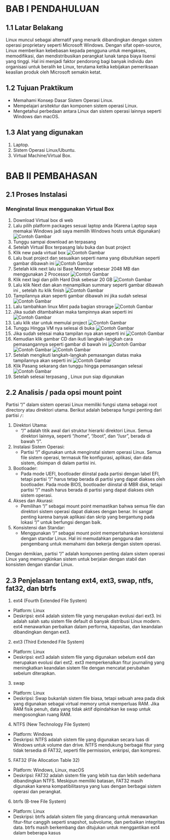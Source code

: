 # BAB I PENDAHULUAN 
## 1.1 Latar Belakang
Linux muncul sebagai alternatif yang menarik dibandingkan dengan sistem operasi proprietary seperti Microsoft Windows. Dengan sifat open-source, Linux memberikan kebebasan kepada pengguna untuk mengakses, memodifikasi, dan mendistribusikan perangkat lunak tanpa biaya lisensi yang tinggi. Hal ini menjadi faktor pendorong bagi banyak individu dan organisasi untuk beralih ke Linux, terutama ketika kebijakan pemeriksaan keaslian produk oleh Microsoft semakin ketat.

## 1.2 Tujuan Praktikum
- Memahami Konsep Dasar Sistem Operasi Linux.
- Mempelajari arsitektur dan komponen sistem operasi Linux.
- Mengetahui perbedaan antara Linux dan sistem operasi lainnya seperti Windows dan macOS.

## 1.3 Alat yang digunakan 
1. Laptop.
2. Sistem Operasi Linux/Ubuntu.
3. Virtual Machine/Virtual Box.

# BAB II PEMBAHASAN 
## 2.1 Proses Instalasi 
### Menginstal linux menggunakan Virtual Box
1.	Download Virtual box di web 
2.	Lalu pilih platform packages sesuai laptop anda (Karena Laptop saya memakai Windows jadi saya memilih Windows hosts untuk digunakan)
    ![Contoh Gambar](https://github.com/ilmasari02/Ilma-sari-09011182328081-SK3C-Praktikum-SO/blob/main/Sistem%20Operasi/Screenshot%20(287).png)
3.	Tunggu sampai download an terpasang 
4.	Setelah Virtual Box terpasang lalu buka dan buat project 
5.	Klik new pada virtual box
    ![Contoh Gambar](https://github.com/ilmasari02/Ilma-sari-09011182328081-SK3C-Praktikum-SO/blob/main/Sistem%20Operasi/Screenshot%20(304).png)
6.	Lalu buat project dan sesuaikan seperti nama yang dibutuhkan seperti gambar dibawah ini
    ![Contoh Gambar](https://github.com/ilmasari02/Ilma-sari-09011182328081-SK3C-Praktikum-SO/blob/main/Sistem%20Operasi/Screenshot%20(305).png)
7.	Setelah klik next lalu isi Base Memory sebesar 2048 MB dan menggunakan 2 Processor
    ![Contoh Gambar](https://github.com/ilmasari02/Ilma-sari-09011182328081-SK3C-Praktikum-SO/blob/main/Sistem%20Operasi/Screenshot%20(306).png)
8.	Klik next lagi dan pilih Hard Disk sebesar 20 GB
    ![Contoh Gambar](https://github.com/ilmasari02/Ilma-sari-09011182328081-SK3C-Praktikum-SO/blob/main/Sistem%20Operasi/Screenshot%20(307).png)
9.	Lalu klik Next dan akan menampilkan summary seperti gambar dibawah ini , setelah itu klik finish
    ![Contoh Gambar](https://github.com/ilmasari02/Ilma-sari-09011182328081-SK3C-Praktikum-SO/blob/main/Sistem%20Operasi/Screenshot%20(308).png)
10.	Tampilannya akan seperti gambar dibawah ini jika sudah selesai
    ![Contoh Gambar](https://github.com/ilmasari02/Ilma-sari-09011182328081-SK3C-Praktikum-SO/blob/main/Sistem%20Operasi/Screenshot%20(309).png)
11.	Lalu tambahkan linux Mint pada bagian strorage
    ![Contoh Gambar](https://github.com/ilmasari02/Ilma-sari-09011182328081-SK3C-Praktikum-SO/blob/main/Sistem%20Operasi/Screenshot%20(310).png)
12.	Jika sudah ditambahkan maka tampinnya akan seperti ini
    ![Contoh Gambar](https://github.com/ilmasari02/Ilma-sari-09011182328081-SK3C-Praktikum-SO/blob/main/Sistem%20Operasi/Screenshot%20(311).png)
13. Lalu klik star untuk memulai project
    ![Contoh Gambar](https://github.com/ilmasari02/Ilma-sari-09011182328081-SK3C-Praktikum-SO/blob/main/Sistem%20Operasi/Screenshot%20(312).png)
14. Tunggu Hingga VM nya selesai di buka
    ![Contoh Gambar](https://github.com/ilmasari02/Ilma-sari-09011182328081-SK3C-Praktikum-SO/blob/main/Sistem%20Operasi/Screenshot%20(313).png)
15.	Jika sudah selesai maka tampilan nya akan seperti ini
    ![Contoh Gambar](https://github.com/ilmasari02/Ilma-sari-09011182328081-SK3C-Praktikum-SO/blob/main/Sistem%20Operasi/Screenshot%20(314).jpeg)
16. Kemudian klik gambar CD dan ikuti langkah-langkah cara pemasangannya seperti gambar di bawah ini
    ![Contoh Gambar](https://github.com/ilmasari02/Ilma-sari-09011182328081-SK3C-Praktikum-SO/blob/main/Sistem%20Operasi/Screenshoot%20(315).jpeg)
    ![Contoh Gambar](https://github.com/ilmasari02/Ilma-sari-09011182328081-SK3C-Praktikum-SO/blob/main/Sistem%20Operasi/Screenshoot%20(316).jpeg)
    ![Contoh Gambar](https://github.com/ilmasari02/Ilma-sari-09011182328081-SK3C-Praktikum-SO/blob/main/Sistem%20Operasi/Screenshoot%20(317).jpeg)
17.	Setelah mengikuti langkah-langkah pemasangan diatas maka tampilannya akan seperti ini
    ![Contoh Gambar](https://github.com/ilmasari02/Ilma-sari-09011182328081-SK3C-Praktikum-SO/blob/main/Sistem%20Operasi/Screenshoot%20(318).jpeg)
18. Klik Pasang sekarang dan tunggu hingga pemasangan selesai
    ![Contoh Gambar](https://github.com/ilmasari02/Ilma-sari-09011182328081-SK3C-Praktikum-SO/blob/main/Sistem%20Operasi/Screenshoot%20(319).jpeg)
19.	Setelah selesai terpasang , Linux pun siap digunakan

## 2.2 Analisis / pada opsi mount point
Partisi “/” dalam sistem operasi Linux memiliki fungsi utama sebagai root directory atau direktori utama. Berikut adalah beberapa fungsi penting dari partisi `/`:
1. Direktori Utama:
   - “/” adalah titik awal dari struktur hierarki direktori Linux. Semua direktori lainnya, seperti “/home”, “/boot”, dan “/usr”, berada di bawah “/”.
2. Instalasi Sistem Operasi:
   - Partisi “/” digunakan untuk menginstal sistem operasi Linux. Semua file sistem operasi, termasuk file konfigurasi, aplikasi, dan data sistem, disimpan di dalam partisi ini.
3. Bootloader:
   - Pada mode UEFI, bootloader diinstal pada partisi dengan label EFI, tetapi partisi “/” harus tetap berada di partisi yang dapat diakses oleh bootloader. Pada mode BIOS, bootloader diinstal di MBR disk, tetapi partisi “/” masih harus berada di partisi yang dapat diakses oleh sistem operasi.
4. Akses dan Akurasi:
   - Pemilihan “/” sebagai mount point memastikan bahwa semua file dan direktori sistem operasi dapat diakses dengan benar. Ini sangat penting karena banyak aplikasi dan skrip yang bergantung pada lokasi “/” untuk berfungsi dengan baik.
5. Konsistensi dan Standar:
   - Menggunakan “/” sebagai mount point mempertahankan konsistensi dengan standar Linux. Hal ini memudahkan pengguna dan pengembang untuk memahami dan bekerja dengan sistem operasi.
     
Dengan demikian, partisi “/” adalah komponen penting dalam sistem operasi Linux yang memungkinkan sistem untuk berjalan dengan stabil dan konsisten dengan standar Linux.

## 2.3 Penjelasan tentang ext4, ext3, swap, ntfs, fat32, dan btrfs
1. ext4 (Fourth Extended File System)
  -	Platform: Linux
  -	Deskripsi: ext4 adalah sistem file yang merupakan evolusi dari ext3. Ini adalah salah satu sistem file default di banyak distribusi Linux modern. ext4 menawarkan perbaikan dalam performa, kapasitas, dan keandalan dibandingkan dengan ext3.
2. ext3 (Third Extended File System)
  -	Platform: Linux
  -	Deskripsi: ext3 adalah sistem file yang digunakan sebelum ext4 dan merupakan evolusi dari ext2. ext3 memperkenalkan fitur journaling yang meningkatkan keandalan sistem file dengan mencatat perubahan sebelum diterapkan.
3. swap
  -	Platform: Linux
  -	Deskripsi: Swap bukanlah sistem file biasa, tetapi sebuah area pada disk yang digunakan sebagai virtual memory untuk memperluas RAM. Jika RAM fisik penuh, data yang tidak aktif dipindahkan ke swap untuk mengosongkan ruang RAM.
4. NTFS (New Technology File System)
  -	Platform: Windows
  -	Deskripsi: NTFS adalah sistem file yang digunakan secara luas di Windows untuk volume dan drive. NTFS mendukung berbagai fitur yang tidak tersedia di FAT32, seperti file permission, enkripsi, dan kompresi.
5. FAT32 (File Allocation Table 32)
  -	Platform: Windows, Linux, macOS
  -	Deskripsi: FAT32 adalah sistem file yang lebih tua dan lebih sederhana dibandingkan NTFS. Meskipun memiliki batasan, FAT32 masih digunakan karena kompatibilitasnya yang luas dengan berbagai sistem operasi dan perangkat.
6. btrfs (B-tree File System)
  -	Platform: Linux
  -	Deskripsi: btrfs adalah sistem file yang dirancang untuk menawarkan fitur-fitur canggih seperti snapshot, subvolume, dan perbaikan integritas data. btrfs masih berkembang dan ditujukan untuk menggantikan ext4 dalam beberapa kasus
